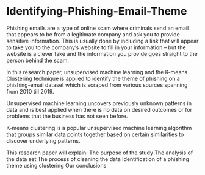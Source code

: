 # Identifying-Phishing-Email-Theme
Phishing emails are a type of online scam where criminals send an email that appears to be from a legitimate company and ask you to provide sensitive information. This is usually done by including a link that will appear to take you to the company’s website to fill in your information – but the website is a clever fake and the information you provide goes straight to the person behind the scam.  

In this research paper, unsupervised machine learning and the K-means Clustering technique is applied to identify the theme of phishing on a phishing-email dataset which is scraped from various sources spanning from 2010 till 2019.  

Unsupervised machine learning uncovers previously unknown patterns in data and is best applied when there is no data on desired outcomes or for problems that the business has not seen before.  

K-means clustering is a popular unsupervised machine learning algorithm that groups similar data points together based on certain similarities to discover underlying patterns.  

This research paper will explain: The purpose of the study The analysis of the data set The process of cleaning the data Identification of a phishing theme using clustering Our conclusions
